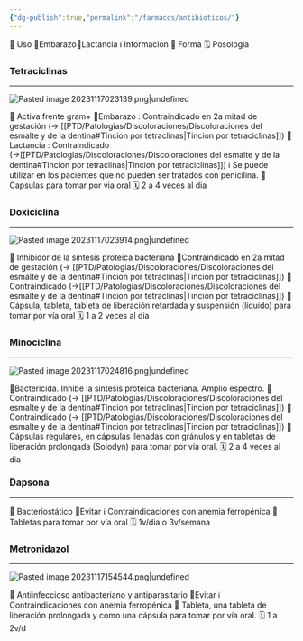 ```yaml
---
{"dg-publish":true,"permalink":"/farmacos/antibioticos/"}
---
```


🎯 Uso 🤰Embarazo🥛Lactancia ℹ️ Informacion 💊 Forma 🗓️ Posologia
### Tetraciclinas
---

![Pasted image 20231117023139.png|undefined](/img/user/Cirugia%20Bucal%20I/Medias/Pasted%20image%2020231117023139.png)

🎯 Activa frente gram+ 
🤰Embarazo : Contraindicado en 2a mitad de gestación (→ [[PTD/Patologias/Discoloraciones/Discoloraciones del esmalte y de la dentina#Tincion por tetraclinas\|Tincion por tetraciclinas]])
🥛Lactancia : Contraindicado (→[[PTD/Patologias/Discoloraciones/Discoloraciones del esmalte y de la dentina#Tincion por tetraclinas\|Tincion por tetraciclinas]])
ℹ️ Se puede utilizar en los pacientes que no pueden ser tratados con penicilina.
💊 Capsulas para tomar por via oral
🗓️ 2 a 4 veces al dia

### Doxiciclina
---

![Pasted image 20231117023914.png|undefined](/img/user/Cirugia%20Bucal%20I/Medias/Pasted%20image%2020231117023914.png)

🎯 Inhibidor de la sintesis proteica bacteriana
🤰Contraindicado en 2a mitad de gestación (→ [[PTD/Patologias/Discoloraciones/Discoloraciones del esmalte y de la dentina#Tincion por tetraclinas\|Tincion por tetraciclinas]])
🥛 Contraindicado (→[[PTD/Patologias/Discoloraciones/Discoloraciones del esmalte y de la dentina#Tincion por tetraclinas\|Tincion por tetraciclinas]])
💊 Cápsula, tableta, tableta de liberación retardada y suspensión (líquido) para tomar por vía oral
🗓️ 1 a 2 veces al dia

### Minociclina
---

![Pasted image 20231117024816.png|undefined](/img/user/Cirugia%20Bucal%20I/Medias/Pasted%20image%2020231117024816.png)

🎯Bactericida. Inhibe la síntesis proteica bacteriana. Amplio espectro.
🤰Contraindicado (→ [[PTD/Patologias/Discoloraciones/Discoloraciones del esmalte y de la dentina#Tincion por tetraclinas\|Tincion por tetraciclinas]])
🥛Contraindicado (→ [[PTD/Patologias/Discoloraciones/Discoloraciones del esmalte y de la dentina#Tincion por tetraclinas\|Tincion por tetraciclinas]])
💊Cápsulas regulares, en cápsulas llenadas con gránulos y en tabletas de liberación prolongada (Solodyn) para tomar por vía oral.
🗓️ 2 a 4 veces al dia 


### Dapsona
---
🎯 Bacteriostático
🥛Evitar
ℹ️ Contraindicaciones con anemia ferropénica
💊 Tabletas para tomar por vía oral
🗓️ 1v/dia o 3v/semana


### Metronidazol
---
![Pasted image 20231117154544.png|undefined](/img/user/Cirugia%20Bucal%20I/Medias/Pasted%20image%2020231117154544.png)

🎯 Antiinfeccioso antibacteriano y antiparasitario
🥛Evitar
ℹ️ Contraindicaciones con anemia ferropénica
💊 Tableta, una tableta de liberación prolongada y como una cápsula para tomar por vía oral.
🗓️ 1 a 2v/d